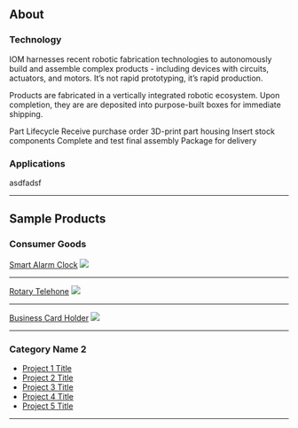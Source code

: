 ## About


### Technology
IOM harnesses recent robotic fabrication technologies to autonomously build and assemble complex products - including devices with circuits, actuators, and motors. It’s not rapid prototyping, it’s rapid production. 

Products are fabricated in a vertically integrated robotic ecosystem. Upon completion, they are are deposited into purpose-built boxes for immediate shipping. 

Part Lifecycle
Receive purchase order 
3D-print part housing
Insert stock components 
Complete and test final assembly
Package for delivery

### Applications
asdfadsf

---

## Sample Products


### Consumer Goods

[Smart Alarm Clock](/sample_page)
<img src="images/dummy_thumbnail.jpg?raw=true"/>

---
[Rotary Telehone](/pdf/sample_presentation.pdf)
<img src="images/dummy_thumbnail.jpg?raw=true"/>

---
[Business Card Holder](http://example.com/)
<img src="images/dummy_thumbnail.jpg?raw=true"/>

---

### Category Name 2

- [Project 1 Title](http://example.com/)
- [Project 2 Title](http://example.com/)
- [Project 3 Title](http://example.com/)
- [Project 4 Title](http://example.com/)
- [Project 5 Title](http://example.com/)

---





<!-- <p style="font-size:11px">Page template forked from <a href="https://github.com/evanca/quick-portfolio">evanca</a></p> -->
<!-- Remove above link if you don't want to attibute -->

